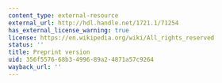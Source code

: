```yaml
---
content_type: external-resource
external_url: http://hdl.handle.net/1721.1/71254
has_external_license_warning: true
license: https://en.wikipedia.org/wiki/All_rights_reserved
status: ''
title: Preprint version
uid: 356f5576-68b3-4996-89a2-4871a57c9264
wayback_url: ''
---
```

